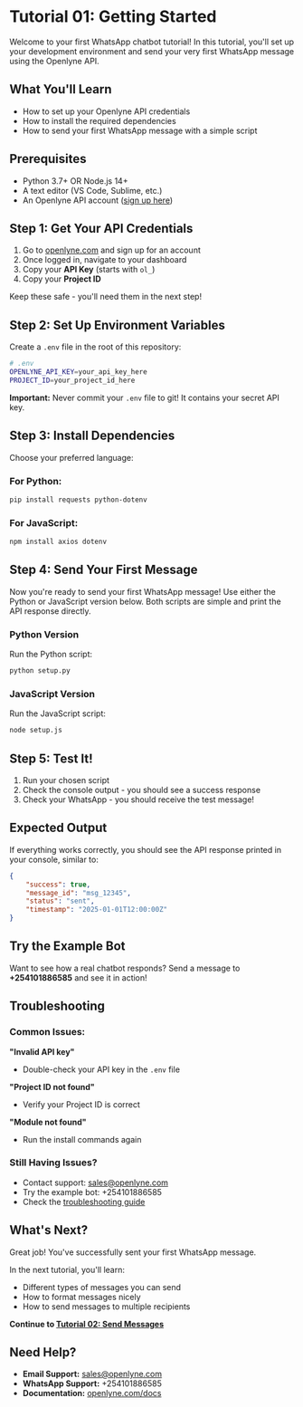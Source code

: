 # Tutorial 01: Getting Started

Welcome to your first WhatsApp chatbot tutorial! In this tutorial, you'll set up your development environment and send your very first WhatsApp message using the Openlyne API.

## What You'll Learn

- How to set up your Openlyne API credentials
- How to install the required dependencies
- How to send your first WhatsApp message with a simple script

## Prerequisites

- Python 3.7+ OR Node.js 14+
- A text editor (VS Code, Sublime, etc.)
- An Openlyne API account ([sign up here](https://openlyne.com))

## Step 1: Get Your API Credentials

1. Go to [openlyne.com](https://openlyne.com) and sign up for an account
2. Once logged in, navigate to your dashboard
3. Copy your **API Key** (starts with `ol_`)
4. Copy your **Project ID**

Keep these safe - you'll need them in the next step!

## Step 2: Set Up Environment Variables

Create a `.env` file in the root of this repository:

```bash
# .env
OPENLYNE_API_KEY=your_api_key_here
PROJECT_ID=your_project_id_here
```

**Important:** Never commit your `.env` file to git! It contains your secret API key.

## Step 3: Install Dependencies

Choose your preferred language:

### For Python:
```bash
pip install requests python-dotenv
```

### For JavaScript:
```bash
npm install axios dotenv
```

## Step 4: Send Your First Message

Now you're ready to send your first WhatsApp message! Use either the Python or JavaScript version below. Both scripts are simple and print the API response directly.

### Python Version

Run the Python script:
```bash
python setup.py
```

### JavaScript Version

Run the JavaScript script:
```bash
node setup.js
```

## Step 5: Test It!

1. Run your chosen script
2. Check the console output - you should see a success response
3. Check your WhatsApp - you should receive the test message!

## Expected Output

If everything works correctly, you should see the API response printed in your console, similar to:
```json
{
    "success": true,
    "message_id": "msg_12345",
    "status": "sent",
    "timestamp": "2025-01-01T12:00:00Z"
}
```

## Try the Example Bot

Want to see how a real chatbot responds? Send a message to **+254101886585** and see it in action!

## Troubleshooting

### Common Issues:

**"Invalid API key"**
- Double-check your API key in the `.env` file

**"Project ID not found"**
- Verify your Project ID is correct

**"Module not found"**
- Run the install commands again

### Still Having Issues?

- Contact support: sales@openlyne.com
- Try the example bot: +254101886585
- Check the [troubleshooting guide](../docs/troubleshooting.md)

## What's Next?

Great job! You've successfully sent your first WhatsApp message. 

In the next tutorial, you'll learn:
- Different types of messages you can send
- How to format messages nicely
- How to send messages to multiple recipients

**Continue to [Tutorial 02: Send Messages](../02-send-messages/)**

## Need Help?

- **Email Support:** sales@openlyne.com
- **WhatsApp Support:** +254101886585
- **Documentation:** [openlyne.com/docs](https://openlyne.com/docs)